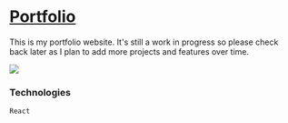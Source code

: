 # [Portfolio](https://cmillecan.github.io/portfolio)
This is my portfolio website. It's still a work in progress so please check back later as I plan to add more projects and features over time.

![](https://i.imgur.com/lMjwc9j.png)

### Technologies 

`React`

